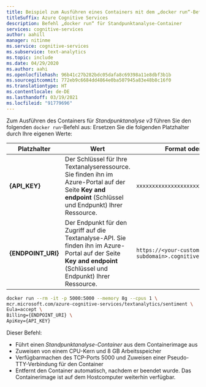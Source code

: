 ```yaml
---
title: Beispiel zum Ausführen eines Containers mit dem „docker run“-Befehl
titleSuffix: Azure Cognitive Services
description: Befehl „docker run“ für Standpunktanalyse-Container
services: cognitive-services
author: aahill
manager: nitinme
ms.service: cognitive-services
ms.subservice: text-analytics
ms.topic: include
ms.date: 04/29/2020
ms.author: aahi
ms.openlocfilehash: 96b41c27b282bdc05dafa8c69398a11e8dbf3b1b
ms.sourcegitcommit: 772eb9c6684dd4864e0ba507945a83e48b8c16f0
ms.translationtype: HT
ms.contentlocale: de-DE
ms.lasthandoff: 03/19/2021
ms.locfileid: "91779696"
---
```

Zum Ausführen des Containers für *Standpunktanalyse v3* führen Sie den folgenden `docker run`-Befehl aus: Ersetzen Sie die folgenden Platzhalter durch Ihre eigenen Werte:

| Platzhalter | Wert | Format oder Beispiel |
|-------------|-------|---|
| **{API_KEY}** | Der Schlüssel für Ihre Textanalyseressource. Sie finden ihn im Azure-Portal auf der Seite **Key and endpoint** (Schlüssel und Endpunkt) Ihrer Ressource. |`xxxxxxxxxxxxxxxxxxxxxxxxxxxxxxxx`|
| **{ENDPOINT_URI}** | Der Endpunkt für den Zugriff auf die Textanalyse-API. Sie finden ihn im Azure-Portal auf der Seite **Key and endpoint** (Schlüssel und Endpunkt) Ihrer Ressource. | `https://<your-custom-subdomain>.cognitiveservices.azure.com` |

```bash
docker run --rm -it -p 5000:5000 --memory 8g --cpus 1 \
mcr.microsoft.com/azure-cognitive-services/textanalytics/sentiment \
Eula=accept \
Billing={ENDPOINT_URI} \
ApiKey={API_KEY}
```

Dieser Befehl:

* Führt einen *Standpunktanalyse-Container* aus dem Containerimage aus
* Zuweisen von einem CPU-Kern und 8 GB Arbeitsspeicher
* Verfügbarmachen des TCP-Ports 5000 und Zuweisen einer Pseudo-TTY-Verbindung für den Container
* Entfernt den Container automatisch, nachdem er beendet wurde. Das Containerimage ist auf dem Hostcomputer weiterhin verfügbar.